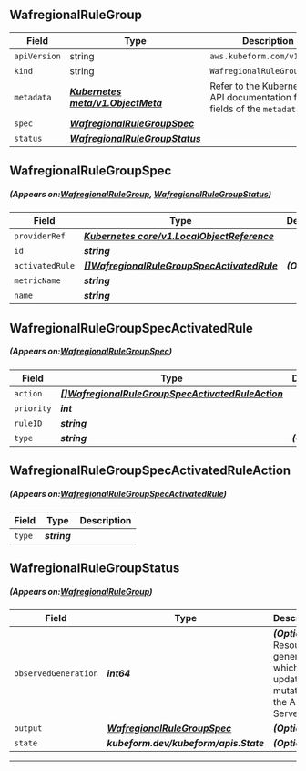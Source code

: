 ## WafregionalRuleGroup
| Field | Type | Description |
| ------ | ----- | ----------- |
| `apiVersion` | string | `aws.kubeform.com/v1alpha1` |
|    `kind` | string | `WafregionalRuleGroup` |
| `metadata` | ***[Kubernetes meta/v1.ObjectMeta](https://kubernetes.io/docs/reference/generated/kubernetes-api/v1.13/#objectmeta-v1-meta)***|Refer to the Kubernetes API documentation for the fields of the `metadata` field.|
| `spec` | ***[WafregionalRuleGroupSpec](#WafregionalRuleGroupSpec)***||
| `status` | ***[WafregionalRuleGroupStatus](#WafregionalRuleGroupStatus)***||
## WafregionalRuleGroupSpec
##### (Appears on:[WafregionalRuleGroup](#WafregionalRuleGroup), [WafregionalRuleGroupStatus](#WafregionalRuleGroupStatus))
| Field | Type | Description |
| ------ | ----- | ----------- |
| `providerRef` | ***[Kubernetes core/v1.LocalObjectReference](https://kubernetes.io/docs/reference/generated/kubernetes-api/v1.13/#localobjectreference-v1-core)***||
| `id` | ***string***||
| `activatedRule` | ***[[]WafregionalRuleGroupSpecActivatedRule](#WafregionalRuleGroupSpecActivatedRule)***| ***(Optional)*** |
| `metricName` | ***string***||
| `name` | ***string***||
## WafregionalRuleGroupSpecActivatedRule
##### (Appears on:[WafregionalRuleGroupSpec](#WafregionalRuleGroupSpec))
| Field | Type | Description |
| ------ | ----- | ----------- |
| `action` | ***[[]WafregionalRuleGroupSpecActivatedRuleAction](#WafregionalRuleGroupSpecActivatedRuleAction)***||
| `priority` | ***int***||
| `ruleID` | ***string***||
| `type` | ***string***| ***(Optional)*** |
## WafregionalRuleGroupSpecActivatedRuleAction
##### (Appears on:[WafregionalRuleGroupSpecActivatedRule](#WafregionalRuleGroupSpecActivatedRule))
| Field | Type | Description |
| ------ | ----- | ----------- |
| `type` | ***string***||
## WafregionalRuleGroupStatus
##### (Appears on:[WafregionalRuleGroup](#WafregionalRuleGroup))
| Field | Type | Description |
| ------ | ----- | ----------- |
| `observedGeneration` | ***int64***| ***(Optional)*** Resource generation, which is updated on mutation by the API Server.|
| `output` | ***[WafregionalRuleGroupSpec](#WafregionalRuleGroupSpec)***| ***(Optional)*** |
| `state` | ***kubeform.dev/kubeform/apis.State***| ***(Optional)*** |
---
